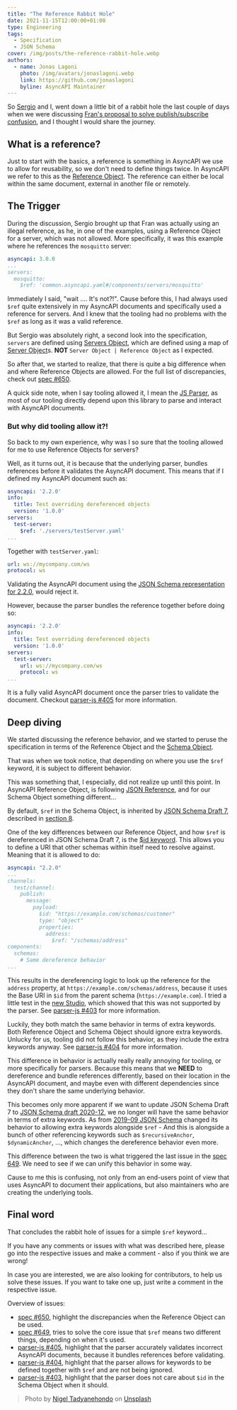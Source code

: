 ```yaml
---
title: "The Reference Rabbit Hole"
date: 2021-11-15T12:00:00+01:00
type: Engineering
tags:
  - Specification
  - JSON Schema 
cover: /img/posts/the-reference-rabbit-hole.webp
authors:
  - name: Jonas Lagoni
    photo: /img/avatars/jonaslagoni.webp
    link: https://github.com/jonaslagoni
    byline: AsyncAPI Maintainer
---
```


So [Sergio](https://github.com/smoya) and I, went down a little bit of a rabbit hole the last couple of days when we were discussing [Fran's proposal to solve publish/subscribe confusion](https://github.com/asyncapi/spec/issues/618), and I thought I would share the journey.

## What is a reference?
Just to start with the basics, a reference is something in AsyncAPI we use to allow for reusability, so we don't need to define things twice. In AsyncAPI we refer to this as the [Reference Object](https://www.asyncapi.com/docs/specifications/v2.2.0#referenceObject). The reference can either be local within the same document, external in another file or remotely.

## The Trigger
During the discussion, Sergio brought up that Fran was actually using an illegal reference, as he, in one of the examples, using a Reference Object for a server, which was not allowed.  More specifically, it was this example where he references the `mosquitto` server:

```yaml
asyncapi: 3.0.0
...
servers:
  mosquitto:
    $ref: 'common.asyncapi.yaml#/components/servers/mosquitto'
```

Immediately I said, "wait .... It's not?!". Cause before this, I had always used `$ref` quite extensively in my AsyncAPI documents and specifically used a reference for servers. And I knew that the tooling had no problems with the `$ref` as long as it was a valid reference. 

But Sergio was absolutely right, a second look into the specification, `servers` are defined using [Servers Object](https://www.asyncapi.com/docs/specifications/v2.2.0#serversObject), which are defined using a map of [Server Object](https://www.asyncapi.com/docs/specifications/v2.2.0#serverObject)s. **NOT** `Server Object | Reference Object` as I expected.

So after that, we started to realize, that there is quite a big difference when and where Reference Objects are allowed. For the full list of discrepancies, check out [spec #650](https://github.com/asyncapi/spec/issues/650).

A quick side note, when I say tooling allowed it, I mean the [JS Parser](https://github.com/asyncapi/parser-js), as most of our tooling directly depend upon this library to parse and interact with AsyncAPI documents. 


### But why did tooling allow it?!

So back to my own experience, why was I so sure that the tooling allowed for me to use Reference Objects for servers? 

Well, as it turns out, it is because that the underlying parser, bundles references before it validates the AsyncAPI document. This means that if I defined my AsyncAPI document such as:

```yaml
asyncapi: '2.2.0'
info:
  title: Test overriding dereferenced objects 
  version: '1.0.0'
servers:
  test-server:
    $ref: './servers/testServer.yaml'
...
```

Together with `testServer.yaml`:
```yaml
url: ws://mycompany.com/ws
protocol: ws
```

Validating the AsyncAPI document using the [JSON Schema representation for 2.2.0](https://github.com/asyncapi/spec-json-schemas/blob/master/schemas/2.2.0.json), would reject it. 

However, because the parser bundles the reference together before doing so:

```yaml
asyncapi: '2.2.0'
info:
  title: Test overriding dereferenced objects 
  version: '1.0.0'
servers:
  test-server:
    url: ws://mycompany.com/ws
    protocol: ws
...
```

It is a fully valid AsyncAPI document once the parser tries to validate the document. Checkout [parser-js #405](https://github.com/asyncapi/parser-js/issues/405) for more information.

## Deep diving
We started discussing the reference behavior, and we started to peruse the specification in terms of the Reference Object and the [Schema Object](https://www.asyncapi.com/docs/specifications/v2.2.0#schemaObject).

That was when we took notice, that depending on where you use the `$ref` keyword, it is subject to different behavior.

This was something that, I especially, did not realize up until this point. In AsyncAPI Reference Object, is following [JSON Reference](https://tools.ietf.org/html/draft-pbryan-zyp-json-ref-03), and for our Schema Object something different...

By default, `$ref` in the Schema Object, is inherited by [JSON Schema Draft 7](https://datatracker.ietf.org/doc/html/draft-handrews-json-schema-01), described in [section 8](https://datatracker.ietf.org/doc/html/draft-handrews-json-schema-01#section-8).

One of the key differences between our Reference Object, and how `$ref` is dereferenced in JSON Schema Draft 7, is the [$id keyword](https://datatracker.ietf.org/doc/html/draft-handrews-json-schema-01#section-8.2). This allows you to define a URI that other schemas within itself need to resolve against. Meaning that it is allowed to do:

```yaml
asyncapi: "2.2.0"
...
channels:
  test/channel:
    publish:
      message:
        payload: 
          $id: "https://example.com/schemas/customer"
          type: "object"
          properties:
            address: 
              $ref: "/schemas/address"
components: 
  schemas:
    # Same dereference behavior
...
```

This results in the dereferencing logic to look up the reference for the `address` property, at `https://example.com/schemas/address`, because it uses the Base URI in `$id` from the parent schema (`https://example.com`). I tried a little test in the [new Studio](https://studio.asyncapi.com/), which showed that this was not supported by the parser. See [parser-js #403](https://github.com/asyncapi/parser-js/issues/403) for more information.

Luckily, they both match the same behavior in terms of extra keywords. Both Reference Object and Schema Object should ignore extra keywords. Unlucky for us, tooling did not follow this behavior, as they include the extra keywords anyway. See [parser-js #404](https://github.com/asyncapi/parser-js/issues/404) for more information.

This difference in behavior is actually really really annoying for tooling, or more specifically for parsers. Because this means that we **NEED** to dereference and bundle references differently, based on their location in the AsyncAPI document, and maybe even with different dependencies since they don't share the same underlying behavior.

This becomes only more apparent if we want to update JSON Schema Draft 7 to [JSON Schema draft 2020-12](https://github.com/asyncapi/spec/issues/596), we no longer will have the same behavior in terms of extra keywords. As from [2019-09 JSON Schema](https://datatracker.ietf.org/doc/html/draft-handrews-json-schema-02) changed its behavior to allowing extra keywords alongside `$ref` - And this is alongside a bunch of other referencing keywords such as `$recursiveAnchor`, `$dynamicAnchor`, ..., which changes the dereference behavior even more.

This difference between the two is what triggered the last issue in the [spec 649](https://github.com/asyncapi/spec/issues/649). We need to see if we can unify this behavior in some way.

Cause to me this is confusing, not only from an end-users point of view that uses AsyncAPI to document their applications, but also maintainers who are creating the underlying tools.

## Final word
That concludes the rabbit hole of issues for a simple `$ref` keyword... 

If you have any comments or issues with what was described here, please go into the respective issues and make a comment - also if you think we are wrong!

In case you are interested, we are also looking for contributors, to help us solve these issues. If you want to take one up, just write a comment in the respective issue.

Overview of issues:

- [spec #650](https://github.com/asyncapi/spec/issues/650), highlight the discrepancies when the Reference Object can be used.
- [spec #649](https://github.com/asyncapi/spec/issues/649), tries to solve the core issue that `$ref` means two different things, depending on when it's used.
- [parser-js #405](https://github.com/asyncapi/parser-js/issues/405), highlight that the parser accurately validates incorrect AsyncAPI documents, because it bundles references before validating.
- [parser-js #404](https://github.com/asyncapi/parser-js/issues/404), highlight that the parser allows for keywords to be defined together with `$ref` and are not being ignored.
- [parser-js #403](https://github.com/asyncapi/parser-js/issues/403), highlight that the parser does not care about `$id` in the Schema Object when it should.

> Photo by <a href="https://unsplash.com/@nxvision?utm_source=unsplash&utm_medium=referral&utm_content=creditCopyText">Nigel Tadyanehondo</a> on <a href="https://unsplash.com/?utm_source=unsplash&utm_medium=referral&utm_content=creditCopyText">Unsplash</a>